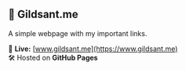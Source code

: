 ## 🔗 Gildsant.me  
A simple webpage with my important links.  

📌 **Live:** [www.gildsant.me](https://www.gildsant.me)  
🛠️ Hosted on **GitHub Pages**
